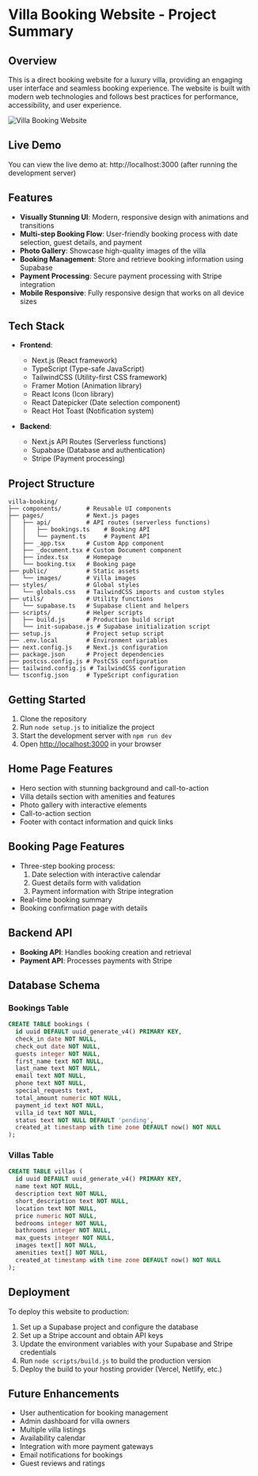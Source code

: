 # Villa Booking Website - Project Summary

## Overview

This is a direct booking website for a luxury villa, providing an engaging user interface and seamless booking experience. The website is built with modern web technologies and follows best practices for performance, accessibility, and user experience.

![Villa Booking Website](https://dummyimage.com/1200x630/0284c7/ffffff&text=Luxury+Villa+Booking+Website)

## Live Demo

You can view the live demo at: http://localhost:3000 (after running the development server)

## Features

- **Visually Stunning UI**: Modern, responsive design with animations and transitions
- **Multi-step Booking Flow**: User-friendly booking process with date selection, guest details, and payment
- **Photo Gallery**: Showcase high-quality images of the villa
- **Booking Management**: Store and retrieve booking information using Supabase
- **Payment Processing**: Secure payment processing with Stripe integration
- **Mobile Responsive**: Fully responsive design that works on all device sizes

## Tech Stack

- **Frontend**: 
  - Next.js (React framework)
  - TypeScript (Type-safe JavaScript)
  - TailwindCSS (Utility-first CSS framework)
  - Framer Motion (Animation library)
  - React Icons (Icon library)
  - React Datepicker (Date selection component)
  - React Hot Toast (Notification system)

- **Backend**:
  - Next.js API Routes (Serverless functions)
  - Supabase (Database and authentication)
  - Stripe (Payment processing)

## Project Structure

```
villa-booking/
├── components/       # Reusable UI components
├── pages/            # Next.js pages
│   ├── api/          # API routes (serverless functions)
│   │   ├── bookings.ts    # Booking API
│   │   └── payment.ts     # Payment API
│   ├── _app.tsx      # Custom App component
│   ├── _document.tsx # Custom Document component
│   ├── index.tsx     # Homepage
│   └── booking.tsx   # Booking page
├── public/           # Static assets
│   └── images/       # Villa images
├── styles/           # Global styles
│   └── globals.css   # TailwindCSS imports and custom styles
├── utils/            # Utility functions
│   └── supabase.ts   # Supabase client and helpers
├── scripts/          # Helper scripts
│   ├── build.js      # Production build script
│   └── init-supabase.js # Supabase initialization script
├── setup.js          # Project setup script
├── .env.local        # Environment variables
├── next.config.js    # Next.js configuration
├── package.json      # Project dependencies
├── postcss.config.js # PostCSS configuration
├── tailwind.config.js # TailwindCSS configuration
└── tsconfig.json     # TypeScript configuration
```

## Getting Started

1. Clone the repository
2. Run `node setup.js` to initialize the project
3. Start the development server with `npm run dev`
4. Open [http://localhost:3000](http://localhost:3000) in your browser

## Home Page Features

- Hero section with stunning background and call-to-action
- Villa details section with amenities and features
- Photo gallery with interactive elements
- Call-to-action section
- Footer with contact information and quick links

## Booking Page Features

- Three-step booking process:
  1. Date selection with interactive calendar
  2. Guest details form with validation
  3. Payment information with Stripe integration
- Real-time booking summary
- Booking confirmation page with details

## Backend API

- **Booking API**: Handles booking creation and retrieval
- **Payment API**: Processes payments with Stripe

## Database Schema

### Bookings Table
```sql
CREATE TABLE bookings (
  id uuid DEFAULT uuid_generate_v4() PRIMARY KEY,
  check_in date NOT NULL,
  check_out date NOT NULL,
  guests integer NOT NULL,
  first_name text NOT NULL,
  last_name text NOT NULL,
  email text NOT NULL,
  phone text NOT NULL,
  special_requests text,
  total_amount numeric NOT NULL,
  payment_id text NOT NULL,
  villa_id text NOT NULL,
  status text NOT NULL DEFAULT 'pending',
  created_at timestamp with time zone DEFAULT now() NOT NULL
);
```

### Villas Table
```sql
CREATE TABLE villas (
  id uuid DEFAULT uuid_generate_v4() PRIMARY KEY,
  name text NOT NULL,
  description text NOT NULL,
  short_description text NOT NULL,
  location text NOT NULL,
  price numeric NOT NULL,
  bedrooms integer NOT NULL,
  bathrooms integer NOT NULL,
  max_guests integer NOT NULL,
  images text[] NOT NULL,
  amenities text[] NOT NULL,
  created_at timestamp with time zone DEFAULT now() NOT NULL
);
```

## Deployment

To deploy this website to production:

1. Set up a Supabase project and configure the database
2. Set up a Stripe account and obtain API keys
3. Update the environment variables with your Supabase and Stripe credentials
4. Run `node scripts/build.js` to build the production version
5. Deploy the build to your hosting provider (Vercel, Netlify, etc.)

## Future Enhancements

- User authentication for booking management
- Admin dashboard for villa owners
- Multiple villa listings
- Availability calendar
- Integration with more payment gateways
- Email notifications for bookings
- Guest reviews and ratings 